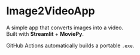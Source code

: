 # Image2VideoApp

A simple app that converts images into a video.  
Built with **Streamlit** + **MoviePy**.  

GitHub Actions automatically builds a portable `.exe`.
